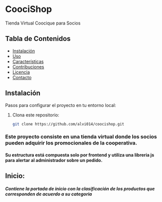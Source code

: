 # CoociShop
Tienda Virtual Coocique para Socios


## Tabla de Contenidos
- [Instalación](#instalación)
- [Uso](#uso)
- [Características](#características)
- [Contribuciones](#contribuciones)
- [Licencia](#licencia)
- [Contacto](#avictor@coocique.fi.cr)

## Instalación
Pasos para configurar el proyecto en tu entorno local:
1. Clona este repositorio:
   ```bash
   git clone https://github.com/alvi014/coocishop.git

### Este proyecto consiste en una tienda virtual donde los socios pueden adquirir los promocionales de la cooperativa.
#### Su estructura está compuesta solo por frontend y utiliza una libreria js para alertar al administrador sobre un pedido.



## Inicio: 
##### Contiene la portada de inicio con la clasificación de los productos que corresponden de acuerdo a su categoria
````
